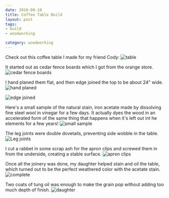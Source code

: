 ```yaml
---
date: 2016-09-10
title: Coffee Table Build
layout: post
tags:
- build
- woodworking

category: woodworking
---
```

Check out this coffee table I made for my friend Cody: ![table][final]

It started out as cedar fence boards  which I got from the orange
store. ![cedar fence boards][boards]  

I hand planed them flat, and then edge joined the
top to be about 24" wide.  ![hand planed][planing] 
  
![edge joined][glue]

Here's a small sample of the natural stain, iron acetate made by dissolving fine steel wool in vinegar for a few days. It actually dyes the wood in an accelerated form of the same thing that happens when it's left out int he elements for a few years!  ![small sample][stain] 

The leg joints  were double dovetails, preventing side wobble in the table.![Leg joints][joint]

I cut a rabbet in some scrap ash for the apron clips and screwed them
in from the underside, creating a stable surface. ![apron clips][clips] 

Once all the joinery was done, my daughter helped stain and oil the
table, which turned out to be the perfect weathered color with the acetate
stain. ![complete][complete] 
 

Two coats of tung oil was enough to make the grain pop without adding too much
depth of finish. ![daughter][kaeli]


[final]: /pictures/CodyCoffeeFinal.jpg
[boards]: /pictures/CodyCoffeeboards.jpg
[planing]: /pictures/CodyCoffeePlaning.jpg
[glue]: /pictures/CodyCoffeeGlue.jpg
[stain]: /pictures/CodyCoffeeStain.jpg
[joint]: /pictures/CodyCoffeeLegJoint.jpg
[clips]: /pictures/CodyCoffeeApron.jpg
[kaeli]:/pictures/CodyCoffeeKaeli.jpg
[complete]:/pictures/CodyCoffeeComplete.jpg
[final]: /pictures/CodyCoffeeFinal.jpg

